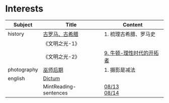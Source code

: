 # Interests

| Subject     | Title                                       | Content                                                      |
| ----------- | ------------------------------------------- | ------------------------------------------------------------ |
| history     | [古罗马、古希腊](history/古希腊、古罗马.md) | 1. 梳理古希腊、罗马史                                        |
|             | 《文明之光-1》                              |                                                              |
|             | 《文明之光-2》                              | [9. 牛顿-理性时代的开拓者](history/牛顿-理性时代的开拓者.md) |
| photography | [巫师后期](photography/巫师后期.md)         | 1. 摄影是减法                                                |
| english     | [Dictum](/english/Dictum.md)                |                                                              |
|             | MintReading-sentences                       | [08/13](english/sentences-0813.md)<br>[08/14](english/sentences-0814.md) |

